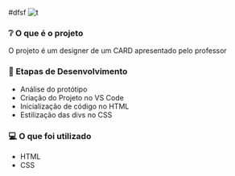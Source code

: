 #dfsf ![t](https://user-images.githubusercontent.com/86062663/189161244-4b31dd61-ee59-4dec-8117-c74b077f12f4.png)


<h3>❔ O que é o projeto</h3>
<p>O projeto é um designer de um CARD apresentado pelo professor<p>
  
<h3>📝 Etapas de Desenvolvimento</h3>
<ul>
  <li>Análise do protótipo</li>
  <li>Criação do Projeto no VS Code</li>
  <li>Inicialização de código no HTML</li>
  <li>Estilização das divs no CSS</li>
</ul>

<h3>💻 O que foi utilizado</h3>
<ul>
  <li>HTML</li>
  <li>CSS</li>
</ul>
